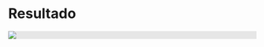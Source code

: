 # Resultado

<img style="display: block;-webkit-user-select: none;margin: auto;background-color: hsl(0, 0%, 90%);" src="https://im5.ezgif.com/tmp/ezgif-5-51a500c09b.gif">

